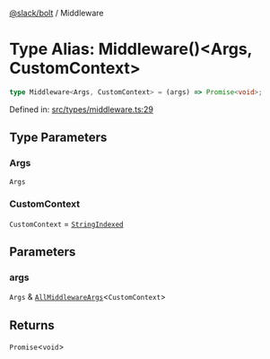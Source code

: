 [@slack/bolt](../index.md) / Middleware

# Type Alias: Middleware()\<Args, CustomContext\>

```ts
type Middleware<Args, CustomContext> = (args) => Promise<void>;
```

Defined in: [src/types/middleware.ts:29](https://github.com/slackapi/bolt-js/blob/main/src/types/middleware.ts#L29)

## Type Parameters

### Args

`Args`

### CustomContext

`CustomContext` = [`StringIndexed`](StringIndexed.md)

## Parameters

### args

`Args` & [`AllMiddlewareArgs`](../interfaces/AllMiddlewareArgs.md)\<`CustomContext`\>

## Returns

`Promise`\<`void`\>
